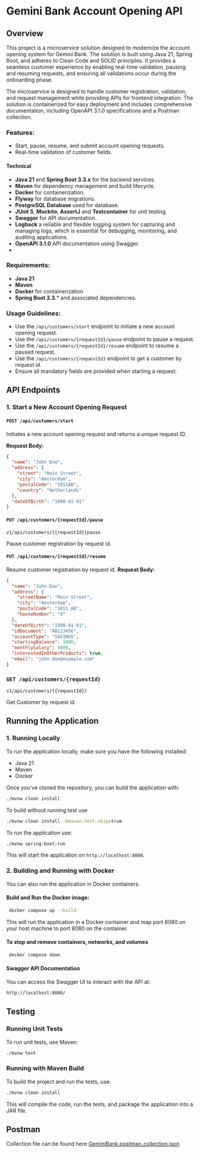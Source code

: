 # Gemini Bank Account Opening API

## Overview

This project is a microservice solution designed to modernize the account opening system for Gemini Bank. The solution is built using Java 21, Spring Boot, and adheres to Clean Code and SOLID principles. It provides a seamless customer experience by enabling real-time validation, pausing and resuming requests, and ensuring all validations occur during the onboarding phase.

The microservice is designed to handle customer registration, validation, and request management while providing APIs for frontend integration. The solution is containerized for easy deployment and includes comprehensive documentation, including OpenAPI 3.1.0 specifications and a Postman collection.

### Features:
- Start, pause, resume, and submit account opening requests.
- Real-time validation of customer fields.
####  Technical 
- **Java 21** and **Spring Boot 3.3.x** for the backend services.
- **Maven** for dependency management and build lifecycle.
- **Docker** for containerization.
- **Flyway** for database migrations.
- **PostgreSQL Database** used for database.
- **JUnit 5**, **Mockito**, **AssertJ** and **Testcontainer** for unit testing.
- **Swagger** for API documentation.
- **Logback** a reliable and flexible logging system for capturing and managing logs, which is essential for debugging, monitoring, and auditing applications.
- **OpenAPI 3.1.0** API documentation using Swagger.
- 
### Requirements:
- **Java 21**
- **Maven**
- **Docker** for containerization
- **Spring Boot 3.3.*** and associated dependencies.

### Usage Guidelines:
- Use the `/api/customers/start` endpoint to initiate a new account opening request.
- Use the `/api/customers/{requestId}/pause` endpoint to pause a request.
- Use the `/api/customers/{requestId}/resume` endpoint to resume a paused request.
- Use the `/api/customers/{requestId}` endpoint to get a customer by request id.
- Ensure all mandatory fields are provided when starting a request.

## API Endpoints

### 1. **Start a New Account Opening Request**

#### `POST /api/customers/start`

Initiates a new account opening request and returns a unique request ID.

**Request Body:**
```json
{
  "name": "John Doe",
  "address": {
    "street": "Main Street",
    "city": "Amsterdam",
    "postalCode": "1011AB",
    "country": "Netherlands"
  },
  "dateOfBirth": "1990-01-01"
}
```

#### `PUT /api/customers/{requestId}/pause`
```
v1/api/customers/{{requestId}}pause
```
Pause customer registration by request id.

#### `PUT /api/customers/{requestId}/resume`
Resume customer registration by request id.
**Request Body:**
```json
{
  "name": "John Doe",
  "address": {
    "streetName": "Main Street",
    "city": "Amsterdam",
    "postalCode": "1011 AB",
    "houseNumber": "9"
  },
  "dateOfBirth": "1990-01-01",
  "idDocument": "AB123456",
  "accountType": "SAVINGS",
  "startingBalance": 1000,
  "monthlySalary": 3000,
  "interestedInOtherProducts": true,
  "email": "john.doe@example.com"
}
```
### `GET /api/customers/{requestId}`
```
v1/api/customers/{{requestId}}
```
Get Customer by request id


## Running the Application

### 1. Running Locally

To run the application locally, make sure you have the following installed:
- Java 21
- Maven
- Docker

Once you've cloned the repository, you can build the application with:

```bash
./mvnw clean install
```
To build without running test use
```bash
./mvnw clean install -Dmaven.test.skip=true
```

To run the application use:
```bash
./mvnw spring-boot:run
```

This will start the application on `http://localhost:8080`.

### 2. Building and Running with Docker

You can also run the application in Docker containers.

#### Build and Run the Docker image:
```bash
 docker compose up --build

```
This will run the application in a Docker container and map port 8080 on your host machine to port 8080 on the container.
#### To stop and remove containers, networks, and volumes
```bash
 docker compose down

```
#### Swagger API Documentation

You can access the Swagger UI to interact with the API at:

```bash
http://localhost:8080/
```

## Testing

### Running Unit Tests

To run unit tests, use Maven:

```bash
./mvnw test
```

### Running with Maven Build

To build the project and run the tests, use:

```bash
./mvnw clean install
```
This will compile the code, run the tests, and package the application into a JAR file.

## Postman

Collection file can be found here [GeminiBank.postman_collection.json](GeminiBank.postman_collection.json)